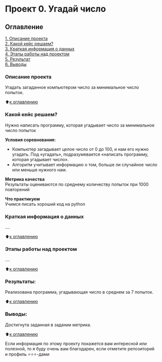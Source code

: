 # Проект 0. Угадай число

## Оглавление  
[1. Описание проекта](https://github.com/alzmej/sf_data_science/tree/main/project_0/README.md#Описание-проекта)  
[2. Какой кейс решаем?](https://github.com/alzmej/sf_data_science/tree/main/project_0/README.md#Какой-кейс-решаем)  
[3. Краткая информация о данных](https://github.com/alzmej/sf_data_science/tree/main/project_0/README.md#Краткая-информация-о-данных)  
[4. Этапы работы над проектом](https://github.com/alzmej/sf_data_science/tree/main/project_0/README.md#Этапы-работы-над-проектом)  
[5. Результат](https://github.com/alzmej/sf_data_science/tree/main/project_0/README.md#Результат)    
[6. Выводы](https://github.com/alzmej/sf_data_science/tree/main/project_0/README.md#Выводы) 

### Описание проекта    
Угадать загаданное компьютером число за минимальное число попыток.

:arrow_up:[к оглавлению](https://github.com/alzmej/sf_data_science/tree/main/project_0/README.md#Оглавление)


### Какой кейс решаем?    
Нужно написать программу, которая угадывает число за минимальное число попыток

**Условия соревнования:**  
- Компьютер загадывает целое число от 0 до 100, и нам его нужно угадать. Под «угадать», подразумевается «написать программу, которая угадывает число».
- Алгоритм учитывает информацию о том, больше ли случайное число или меньше нужного нам.

**Метрика качества**     
Результаты оцениваются по среднему количеству попыток при 1000 повторений

**Что практикуем**     
Учимся писать хороший код на python


### Краткая информация о данных
....
  
:arrow_up:[к оглавлению](https://github.com/alzmej/sf_data_science/tree/main/project_0/README.md#Оглавление)


### Этапы работы над проектом  
....

:arrow_up:[к оглавлению](https://github.com/alzmej/sf_data_science/tree/main/project_0/README.md#Оглавление)


### Результаты:  
Реализована программа, угадывающая число в среднем за 7 попыток.

:arrow_up:[к оглавлению](https://github.com/alzmej/sf_data_science/tree/main/project_0/README.md#Оглавление)


### Выводы:  
Достигнута заданная в задании метрика.

:arrow_up:[к оглавлению](https://github.com/alzmej/sf_data_science/tree/main/project_0/README.md#Оглавление)


Если информация по этому проекту покажется вам интересной или полезной, то я буду очень вам благодарен, если отметите репозиторий и профиль ⭐️⭐️⭐️-дами